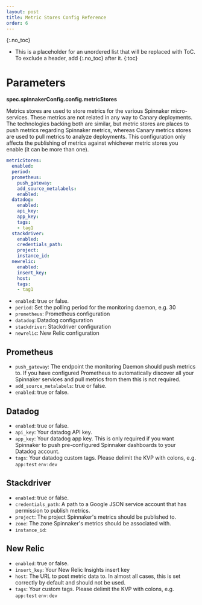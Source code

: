 ```yaml
---
layout: post
title: Metric Stores Config Reference
order: 6
---
```


{:.no_toc}
* This is a placeholder for an unordered list that will be replaced with ToC. To exclude a header, add {:.no_toc} after it.
{:toc}

# Parameters

**spec.spinnakerConfig.config.metricStores**

Metrics stores are used to store metrics for the various Spinnaker micro-services. These metrics are not related in any way to Canary deployments. The technologies backing both are similar, but metric stores are places to push metrics regarding Spinnaker metrics, whereas Canary metrics stores are used to pull metrics to analyze deployments. This configuration only affects the publishing of metrics against whichever metric stores you enable (it can be more than one).


```yaml
metricStores:
  enabled:
  period:
  prometheus:
    push_gateway:
    add_source_metalabels:
    enabled:
  datadog:
    enabled:
    api_key:
    app_key:
    tags:
    - tag1
  stackdriver:
    enabled:
    credentials_path:
    project:
    instance_id:
  newrelic:
    enabled:
    insert_key:
    host:
    tags:
    - tag1
```

- `enabled`: true or false.
- `period`: Set the polling period for the monitoring daemon, e.g. 30
- `prometheus`: Prometheus configuration
- `datadog`: Datadog configuration
- `stackdriver`: Stackdriver configuration
- `newrelic`: New Relic configuration

## Prometheus

- `push_gateway`: The endpoint the monitoring Daemon should push metrics to. If you have configured Prometheus to automatically discover all your Spinnaker services and pull metrics from them this is not required.
- `add_source_metalabels`: true or false.
- `enabled`: true or false.

## Datadog

- `enabled`: true or false.
- `api_key`: Your datadog API key.
- `app_key`: Your datadog app key. This is only required if you want Spinnaker to push pre-configured Spinnaker dashboards to your Datadog account.
- `tags`: Your datadog custom tags. Please delimit the KVP with colons, e.g. `app:test` `env:dev`

## Stackdriver

- `enabled`: true or false.
- `credentials_path`: A path to a Google JSON service account that has permission to publish metrics.
- `project`: The project Spinnaker's metrics should be published to.
- `zone`: The zone Spinnaker's metrics should be associated with.
- `instance_id`:

## New Relic

- `enabled`: true or false.
- `insert_key`: Your New Relic Insights insert key
- `host`: The URL to post metric data to. In almost all cases, this is set correctly by default and should not be used.
- `tags`: Your custom tags. Please delimit the KVP with colons, e.g. `app:test` `env:dev`
